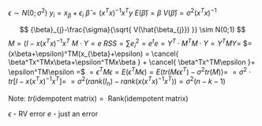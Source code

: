 $\epsilon \sim N(0; \sigma^2)$
$y_{i}=x_{\beta}+\epsilon_{i}$
$\hat{\beta} = (x^Tx)^{-1}x^Ty$
$E(\hat{\beta})=\beta$
$V(\hat{\beta})=\sigma^2(x^Tx)^{-1}$

$$
{\beta}_{j}-\frac{\sigma}{\sqrt{ V(\hat{\beta_{j}}) }} \sim N(0;1)
$$
$M = (I-x(x^Tx)^{-1}x^T$
$M \cdot Y=e$
$RSS = \sum e_{i}^2 = e^te =Y^T \cdot M^TM \cdot Y = Y^TMY =$
$= (x\beta+\epsilon)^TM(x_{\beta}+\epsilon) = \cancel{ \beta^Tx^TMx\beta+\epsilon^TMx\beta } + \cancel{ \beta^Tx^TM\epsilon  }+ \epsilon^TM\epsilon =$
$= \epsilon^TM\epsilon = E(\epsilon^TM\epsilon)= E(tr(M\epsilon\epsilon^T) - \sigma^2tr(M)) =$
$= \sigma^2  \cdot tr[I-x(x^Tx)^{-1}x^T] =$
$= \sigma^2(rank(I_{n}) - rank(x(x^Tx)^{-1}x^T))=\sigma^2(n-k-1)$

Note:
$tr(\text{idempotent matrix}) = \text{ Rank(idempotent matrix)}$

$\epsilon \text{ - RV error}$
$e \text{ - just an error}$


